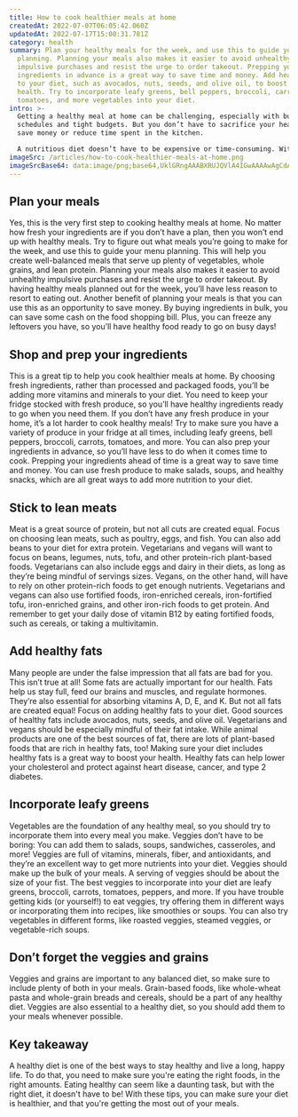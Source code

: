 ```yaml
---
title: How to cook healthier meals at home
createdAt: 2022-07-07T06:05:42.060Z
updatedAt: 2022-07-17T15:00:31.781Z
category: health
summary: Plan your healthy meals for the week, and use this to guide your menu
  planning. Planning your meals also makes it easier to avoid unhealthy
  impulsive purchases and resist the urge to order takeout. Prepping your
  ingredients in advance is a great way to save time and money. Add healthy fats
  to your diet, such as avocados, nuts, seeds, and olive oil, to boost your
  health. Try to incorporate leafy greens, bell peppers, broccoli, carrots,
  tomatoes, and more vegetables into your diet.
intro: >-
  Getting a healthy meal at home can be challenging, especially with busy
  schedules and tight budgets. But you don’t have to sacrifice your health to
  save money or reduce time spent in the kitchen. 

  A nutritious diet doesn’t have to be expensive or time-consuming. With some planning and preparation, you can make home-cooked meals that are both cheap and healthy. Healthy eating is more than just counting calories; it’s about focusing on foods that are unprocessed and rich in vitamins, minerals, and other nutrients. Eating well helps keep you lean, boost your immune system, manage your weight, and prevent chronic diseases like heart disease and type 2 diabetes. Focusing on the right foods will help get you there. Let’s take a look at some tips on how to cook healthier meals at home!
imageSrc: /articles/how-to-cook-healthier-meals-at-home.png
imageSrcBase64: data:image/png;base64,UklGRngAAABXRUJQVlA4IGwAAAAwAgCdASoKAAoAAUAmJQBOhgjoKO5TowZLgAD+/dccdSf+tH81m+0nwIPzSgfrPtbQxD5r9JpX/ugtjt8EZfKtbg4O2ibcYdf2pvN2ndiGf/Op5cPwhJzbIHZ0IiYGhtEHvdkSppl+m3ZeAAA=
---
```


## Plan your meals

Yes, this is the very first step to cooking healthy meals at home. No matter how fresh your ingredients are if you don’t have a plan, then you won’t end up with healthy meals.
Try to figure out what meals you’re going to make for the week, and use this to guide your menu planning. This will help you create well-balanced meals that serve up plenty of vegetables, whole grains, and lean protein.
Planning your meals also makes it easier to avoid unhealthy impulsive purchases and resist the urge to order takeout. By having healthy meals planned out for the week, you’ll have less reason to resort to eating out.
Another benefit of planning your meals is that you can use this as an opportunity to save money. By buying ingredients in bulk, you can save some cash on the food shopping bill. Plus, you can freeze any leftovers you have, so you’ll have healthy food ready to go on busy days!

## Shop and prep your ingredients

This is a great tip to help you cook healthier meals at home. By choosing fresh ingredients, rather than processed and packaged foods, you’ll be adding more vitamins and minerals to your diet.
You need to keep your fridge stocked with fresh produce, so you’ll have healthy ingredients ready to go when you need them. If you don’t have any fresh produce in your home, it’s a lot harder to cook healthy meals!
Try to make sure you have a variety of produce in your fridge at all times, including leafy greens, bell peppers, broccoli, carrots, tomatoes, and more. You can also prep your ingredients in advance, so you’ll have less to do when it comes time to cook.
Prepping your ingredients ahead of time is a great way to save time and money. You can use fresh produce to make salads, soups, and healthy snacks, which are all great ways to add more nutrition to your diet.

## Stick to lean meats

Meat is a great source of protein, but not all cuts are created equal. Focus on choosing lean meats, such as poultry, eggs, and fish. You can also add beans to your diet for extra protein.
Vegetarians and vegans will want to focus on beans, legumes, nuts, tofu, and other protein-rich plant-based foods.
Vegetarians can also include eggs and dairy in their diets, as long as they’re being mindful of servings sizes. Vegans, on the other hand, will have to rely on other protein-rich foods to get enough nutrients.
Vegetarians and vegans can also use fortified foods, iron-enriched cereals, iron-fortified tofu, iron-enriched grains, and other iron-rich foods to get protein. And remember to get your daily dose of vitamin B12 by eating fortified foods, such as cereals, or taking a multivitamin.

## Add healthy fats

Many people are under the false impression that all fats are bad for you. This isn’t true at all! Some fats are actually important for our health.
Fats help us stay full, feed our brains and muscles, and regulate hormones. They’re also essential for absorbing vitamins A, D, E, and K.
But not all fats are created equal! Focus on adding healthy fats to your diet. Good sources of healthy fats include avocados, nuts, seeds, and olive oil.
Vegetarians and vegans should be especially mindful of their fat intake. While animal products are one of the best sources of fat, there are lots of plant-based foods that are rich in healthy fats, too!
Making sure your diet includes healthy fats is a great way to boost your health. Healthy fats can help lower your cholesterol and protect against heart disease, cancer, and type 2 diabetes.

## Incorporate leafy greens

Vegetables are the foundation of any healthy meal, so you should try to incorporate them into every meal you make.
Veggies don’t have to be boring: You can add them to salads, soups, sandwiches, casseroles, and more!
Veggies are full of vitamins, minerals, fiber, and antioxidants, and they’re an excellent way to get more nutrients into your diet.
Veggies should make up the bulk of your meals. A serving of veggies should be about the size of your fist.
The best veggies to incorporate into your diet are leafy greens, broccoli, carrots, tomatoes, peppers, and more. If you have trouble getting kids (or yourself!) to eat veggies, try offering them in different ways or incorporating them into recipes, like smoothies or soups. You can also try vegetables in different forms, like roasted veggies, steamed veggies, or vegetable-rich soups.

## Don’t forget the veggies and grains

Veggies and grains are important to any balanced diet, so make sure to include plenty of both in your meals.
Grain-based foods, like whole-wheat pasta and whole-grain breads and cereals, should be a part of any healthy diet.
Veggies are also essential to a healthy diet, so you should add them to your meals whenever possible.

## Key takeaway

A healthy diet is one of the best ways to stay healthy and live a long, happy life. To do that, you need to make sure you're eating the right foods, in the right amounts. Eating healthy can seem like a daunting task, but with the right diet, it doesn't have to be! With these tips, you can make sure your diet is healthier, and that you're getting the most out of your meals.
